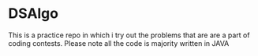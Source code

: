 # DSAlgo
This is a practice repo in which i try out the problems that are are a part of coding contests. Please note all the code is majority written in JAVA
